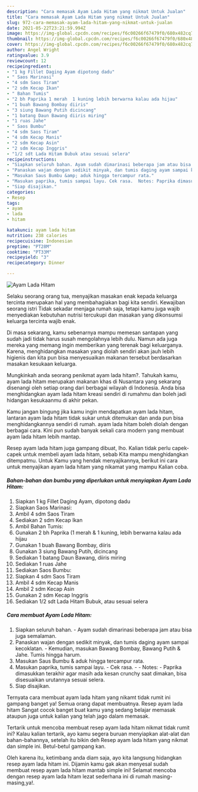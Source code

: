 ```yaml
---
description: "Cara memasak Ayam Lada Hitam yang nikmat Untuk Jualan"
title: "Cara memasak Ayam Lada Hitam yang nikmat Untuk Jualan"
slug: 972-cara-memasak-ayam-lada-hitam-yang-nikmat-untuk-jualan
date: 2021-05-22T23:21:59.994Z
image: https://img-global.cpcdn.com/recipes/f6c00266f67479f0/680x482cq70/ayam-lada-hitam-foto-resep-utama.jpg
thumbnail: https://img-global.cpcdn.com/recipes/f6c00266f67479f0/680x482cq70/ayam-lada-hitam-foto-resep-utama.jpg
cover: https://img-global.cpcdn.com/recipes/f6c00266f67479f0/680x482cq70/ayam-lada-hitam-foto-resep-utama.jpg
author: Angel Wright
ratingvalue: 3.9
reviewcount: 12
recipeingredient:
- "1 kg Fillet Daging Ayam dipotong dadu"
- " Saos Marinasi"
- "4 sdm Saos Tiram"
- "2 sdm Kecap Ikan"
- " Bahan Tumis"
- "2 bh Paprika 1 merah  1 kuning lebih berwarna kalau ada hijau"
- "1 buah Bawang Bombay diiris"
- "3 siung Bawang Putih dicincang"
- "1 batang Daun Bawang diiris miring"
- "1 ruas Jahe"
- " Saos Bumbu"
- "4 sdm Saos Tiram"
- "4 sdm Kecap Manis"
- "2 sdm Kecap Asin"
- "2 sdm Kecap Inggris"
- "1/2 sdt Lada Hitam Bubuk atau sesuai selera"
recipeinstructions:
- "Siapkan seluruh bahan. Ayam sudah dimarinasi beberapa jam atau bisa juga semalaman."
- "Panaskan wajan dengan sedikit minyak, dan tumis daging ayam sampai kecoklatan. Kemudian, masukan Bawang Bombay, Bawang Putih &amp; Jahe. Tumis hingga harum."
- "Masukan Saus Bumbu &amp; aduk hingga tercampur rata."
- "Masukan paprika, tumis sampai layu. Cek rasa.  Notes: Paprika dimasukkan terakhir agar masih ada kesan crunchy saat dimakan, bisa disesuaikan urutannya sesuai selera."
- "Siap disajikan."
categories:
- Resep
tags:
- ayam
- lada
- hitam

katakunci: ayam lada hitam 
nutrition: 238 calories
recipecuisine: Indonesian
preptime: "PT28M"
cooktime: "PT33M"
recipeyield: "3"
recipecategory: Dinner

---
```



![Ayam Lada Hitam](https://img-global.cpcdn.com/recipes/f6c00266f67479f0/680x482cq70/ayam-lada-hitam-foto-resep-utama.jpg)

Selaku seorang orang tua, menyajikan masakan enak kepada keluarga tercinta merupakan hal yang membahagiakan bagi kita sendiri. Kewajiban seorang istri Tidak sekadar menjaga rumah saja, tetapi kamu juga wajib menyediakan kebutuhan nutrisi tercukupi dan masakan yang dikonsumsi keluarga tercinta wajib enak.

Di masa  sekarang, kamu sebenarnya mampu memesan santapan yang sudah jadi tidak harus susah mengolahnya lebih dulu. Namun ada juga mereka yang memang ingin memberikan yang terenak bagi keluarganya. Karena, menghidangkan masakan yang diolah sendiri akan jauh lebih higienis dan kita pun bisa menyesuaikan makanan tersebut berdasarkan masakan kesukaan keluarga. 



Mungkinkah anda seorang penikmat ayam lada hitam?. Tahukah kamu, ayam lada hitam merupakan makanan khas di Nusantara yang sekarang disenangi oleh setiap orang dari berbagai wilayah di Indonesia. Anda bisa menghidangkan ayam lada hitam kreasi sendiri di rumahmu dan boleh jadi hidangan kesukaanmu di akhir pekan.

Kamu jangan bingung jika kamu ingin mendapatkan ayam lada hitam, lantaran ayam lada hitam tidak sukar untuk ditemukan dan anda pun bisa menghidangkannya sendiri di rumah. ayam lada hitam boleh diolah dengan berbagai cara. Kini pun sudah banyak sekali cara modern yang membuat ayam lada hitam lebih mantap.

Resep ayam lada hitam juga gampang dibuat, lho. Kalian tidak perlu capek-capek untuk membeli ayam lada hitam, sebab Kita mampu menghidangkan ditempatmu. Untuk Kamu yang hendak menyajikannya, berikut ini cara untuk menyajikan ayam lada hitam yang nikamat yang mampu Kalian coba.

<!--inarticleads1-->

##### Bahan-bahan dan bumbu yang diperlukan untuk menyiapkan Ayam Lada Hitam:

1. Siapkan 1 kg Fillet Daging Ayam, dipotong dadu
1. Siapkan  Saos Marinasi:
1. Ambil 4 sdm Saos Tiram
1. Sediakan 2 sdm Kecap Ikan
1. Ambil  Bahan Tumis:
1. Gunakan 2 bh Paprika (1 merah &amp; 1 kuning, lebih berwarna kalau ada hijau
1. Gunakan 1 buah Bawang Bombay, diiris
1. Gunakan 3 siung Bawang Putih, dicincang
1. Sediakan 1 batang Daun Bawang, diiris miring
1. Sediakan 1 ruas Jahe
1. Sediakan  Saos Bumbu:
1. Siapkan 4 sdm Saos Tiram
1. Ambil 4 sdm Kecap Manis
1. Ambil 2 sdm Kecap Asin
1. Gunakan 2 sdm Kecap Inggris
1. Sediakan 1/2 sdt Lada Hitam Bubuk, atau sesuai selera




<!--inarticleads2-->

##### Cara membuat Ayam Lada Hitam:

1. Siapkan seluruh bahan. - Ayam sudah dimarinasi beberapa jam atau bisa juga semalaman.
1. Panaskan wajan dengan sedikit minyak, dan tumis daging ayam sampai kecoklatan. - Kemudian, masukan Bawang Bombay, Bawang Putih &amp; Jahe. Tumis hingga harum.
1. Masukan Saus Bumbu &amp; aduk hingga tercampur rata.
1. Masukan paprika, tumis sampai layu. - Cek rasa. -  - Notes: - Paprika dimasukkan terakhir agar masih ada kesan crunchy saat dimakan, bisa disesuaikan urutannya sesuai selera.
1. Siap disajikan.




Ternyata cara membuat ayam lada hitam yang nikamt tidak rumit ini gampang banget ya! Semua orang dapat membuatnya. Resep ayam lada hitam Sangat cocok banget buat kamu yang sedang belajar memasak ataupun juga untuk kalian yang telah jago dalam memasak.

Tertarik untuk mencoba membuat resep ayam lada hitam nikmat tidak rumit ini? Kalau kalian tertarik, ayo kamu segera buruan menyiapkan alat-alat dan bahan-bahannya, setelah itu bikin deh Resep ayam lada hitam yang nikmat dan simple ini. Betul-betul gampang kan. 

Oleh karena itu, ketimbang anda diam saja, ayo kita langsung hidangkan resep ayam lada hitam ini. Dijamin kamu gak akan menyesal sudah membuat resep ayam lada hitam mantab simple ini! Selamat mencoba dengan resep ayam lada hitam lezat sederhana ini di rumah masing-masing,ya!.

